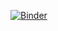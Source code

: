 [![Binder](https://mybinder.org/badge_logo.svg)](https://mybinder.org/v2/gh/eccofsGroup/Preprocessing_AWS_ROMS_Python/HEAD)
